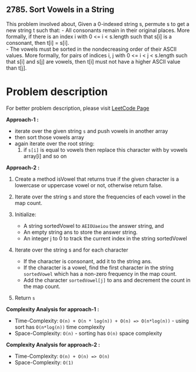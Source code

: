 ## 2785. Sort Vowels in a String

This problem involved about, Given a 0-indexed string s, permute s to get a new string t such that: - All consonants remain in their original places. More formally, if there is an index i with 0 <= i < s.length such that s[i] is a consonant, then t[i] = s[i]. <br/> - The vowels must be sorted in the nondecreasing order of their ASCII values. More formally, for pairs of indices i, j with 0 <= i < j < s.length such that s[i] and s[j] are vowels, then t[i] must not have a higher ASCII value than t[j].

# Problem description

For better problem description, please visit [LeetCode Page](https://leetcode.com/problems/sort-vowels-in-a-string/description/)

**Approach-1 :**<br/>

-   iterate over the given string `s` and push vowels in another array
-   then sort those vowels array
-   again iterate over the root string:
    1. if `s[i]` is equal to vowels then replace this character with by vowels array[i] and so on

**Approach-2 :**<br/>

1. Create a method isVowel that returns true if the given character is a lowercase or uppercase vowel or not, otherwise return false.

2. Iterate over the string s and store the frequencies of each vowel in the map count.

3. Initialize:

    - A string sortedVowel to `AEIOUaeiou` the answer string, and
    - An empty string ans to store the answer string.
    - An integer j to 0 to track the current index in the string sortedVowel

4. Iterate over the string s and for each character

    - If the character is consonant, add it to the string ans.
    - If the character is a vowel, find the first character in the string `sortedVowel` which has a non-zero frequency in the map count.
    - Add the character `sortedVowel[j]` to ans and decrement the count in the map count.

5. Return `s`

**Complexity Analysis for approach-1 :**<br/>

-   Time-Complexity: `O(n) + O(n * log(n)) + O(n) => O(n*log(n))` - using sort has `O(n*log(n))` time complexity
-   Space-Complexity: `O(n)` - sorting has `O(n)` space complexity

**Complexity Analysis for approach-2 :**<br/>

-   Time-Complexity: `O(n) + O(n) => O(n)`
-   Space-Complexity: `O(1)`
